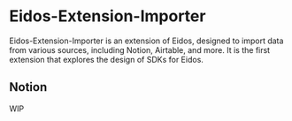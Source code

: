 # Eidos-Extension-Importer

Eidos-Extension-Importer is an extension of Eidos, designed to import data from various sources, including Notion, Airtable, and more. It is the first extension that explores the design of SDKs for Eidos.

## Notion

WIP
